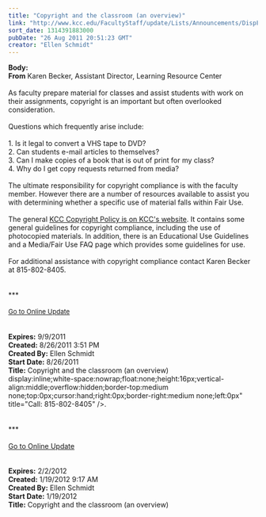 ```yaml
---
title: "Copyright and the classroom (an overview)"
link: "http://www.kcc.edu/FacultyStaff/update/Lists/Announcements/DispForm.aspx?ID=418"
sort_date: 1314391883000
pubDate: "26 Aug 2011 20:51:23 GMT"
creator: "Ellen Schmidt"
---
```


<div><b>Body:</b> <div class="ExternalClass6AF4ED2E609346648603442E01F0C9EA">
<div><strong>From</strong> Karen Becker, Assistant Director, Learning Resource Center </div>
<div> </div>
<div>As faculty prepare material for classes and assist students with work on their assignments, copyright is an important but often overlooked consideration. </div>
<div> </div>
<div>Questions which frequently arise include:  </div>
<div> </div>
<div>1. Is it legal to convert a VHS tape to DVD?  <br />2. Can students e-mail articles to themselves?<br />3. Can I make copies of a book that is out of print for my class?<br />4. Why do I get copy requests returned from media?</div>
<div> </div>
<div>The ultimate responsibility for copyright compliance is with the faculty member. However there are a number of resources available to assist you with determining whether a specific use of material falls within Fair Use.</div>
<div> </div>
<div>The general <a href="/FacultyStaff/copyright/Pages/guidelines.aspx">KCC Copyright Policy is on KCC's website</a>. It contains some general guidelines for copyright compliance, including the use of photocopied materials. In addition, there is an Educational Use Guidelines and a Media/Fair Use FAQ page which provides some guidelines for use. </div>
<div> </div>
<div>For additional assistance with copyright compliance contact Karen Becker at <span style="white-space:nowrap" class="baec5a81-e4d6-4674-97f3-e9220f0136c1">815-802-8405</span>.</div></div>
<div></div>
<div> </div>
<div> </div>
<div>***</div>
<div> </div>
<div>
<div><font size="2"><a href="/FacultyStaff/update/Pages/dailyupdate.aspx">Go to Online Update</a></font></div>
<div><font size="2"></font> </div>
<div> </div></div>
<div></div></div>
<div><b>Expires:</b> 9/9/2011</div>
<div><b>Created:</b> 8/26/2011 3:51 PM</div>
<div><b>Created By:</b> Ellen Schmidt</div>
<div><b>Start Date:</b> 8/26/2011</div>
<div><b>Title:</b> Copyright and the classroom (an overview)</div>
display:inline;white-space:nowrap;float:none;height:16px;vertical-align:middle;overflow:hidden;border-top:medium none;top:0px;cursor:hand;right:0px;border-right:medium none;left:0px" title="Call: 815-802-8405" /></a></span>.<br /></div>
<div>
<div> </div>
<div>
<div> </div>
<div>
<div>***</div>
<div> </div>
<div><a href="/FacultyStaff/update/Pages/dailyupdate.aspx">Go to Online Update</a></div><font size="2" face="Consolas">
<div> </div></div></div></font>
<p style="margin:0in 0in 0pt" class="MsoPlainText"><font size="2" face="Consolas"></font> </p></div></div></div>
<div><b>Expires:</b> 2/2/2012</div>
<div><b>Created:</b> 1/19/2012 9:17 AM</div>
<div><b>Created By:</b> Ellen Schmidt</div>
<div><b>Start Date:</b> 1/19/2012</div>
<div><b>Title:</b> Copyright and the classroom (an overview)</div>
